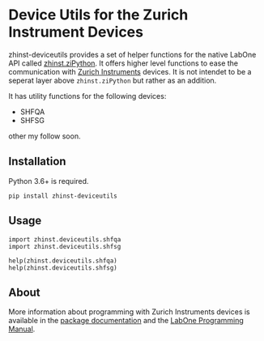 # Device Utils for the Zurich Instrument Devices

zhinst-deviceutils provides a set of helper functions for the native LabOne API called [zhinst.ziPython](https://pypi.org/project/zhinst/).
It offers higher level functions to ease the communication with [Zurich Instruments](https://zhinst.com) devices. It is not intendet to be a seperat layer above ``zhinst.ziPython`` but rather as an addition.

It has utility functions for the following devices:
* SHFQA
* SHFSG

other my follow soon.

## Installation
Python 3.6+ is required.
```
pip install zhinst-deviceutils
```

## Usage
```
import zhinst.deviceutils.shfqa
import zhinst.deviceutils.shfsg

help(zhinst.deviceutils.shfqa)
help(zhinst.deviceutils.shfsg)
```

## About

More information about programming with Zurich Instruments devices is available in the
[package documentation](http://docs.pages.zhinst.com/manuals/zhinst-deviceutils/index.html)
and the
[LabOne Programming Manual](https://docs.zhinst.com/labone_programming_manual/overview.html).
